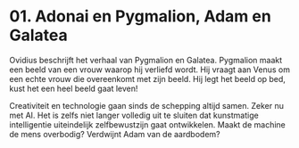# 01. Adonai en Pygmalion, Adam en Galatea
Ovidius beschrijft het verhaal van Pygmalion en Galatea. Pygmalion maakt een beeld van een vrouw waarop hij verliefd wordt. Hij vraagt aan Venus om een echte vrouw die overeenkomt met zijn beeld. Hij legt het beeld op bed, kust het een heel beeld gaat leven! 

Creativiteit en technologie gaan sinds de schepping altijd samen. Zeker nu met AI. Het is zelfs niet langer volledig uit te sluiten dat kunstmatige intelligentie uiteindelijk zelfbewustzijn gaat ontwikkelen. Maakt de machine de mens overbodig? Verdwijnt Adam van de aardbodem? 